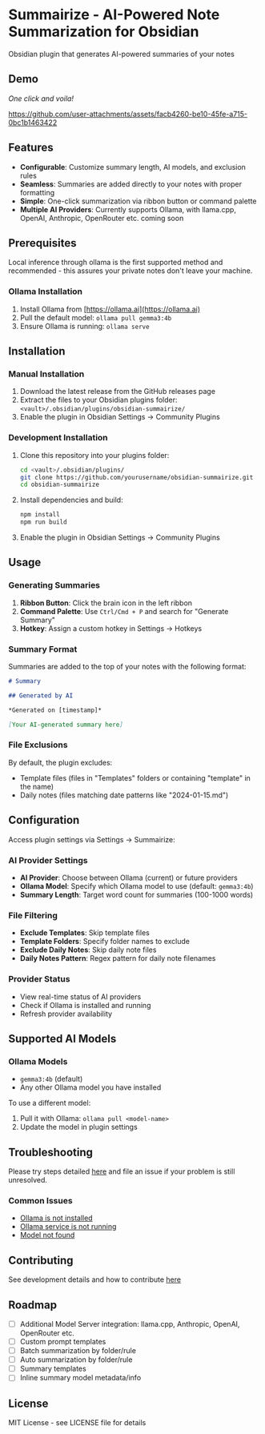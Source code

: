 # Summairize - AI-Powered Note Summarization for Obsidian

Obsidian plugin that generates AI-powered summaries of your notes

## Demo

*One click and voila!*

https://github.com/user-attachments/assets/facb4260-be10-45fe-a715-0bc1b1463422

## Features

- **Configurable**: Customize summary length, AI models, and exclusion rules
- **Seamless**: Summaries are added directly to your notes with proper formatting
- **Simple**: One-click summarization via ribbon button or command palette
- **Multiple AI Providers**: Currently supports Ollama, with llama.cpp, OpenAI, Anthropic, OpenRouter etc. coming soon

## Prerequisites

Local inference through ollama is the first supported method and recommended - this assures your private notes don't leave your machine.

### Ollama Installation

1. Install Ollama from [https://ollama.ai](https://ollama.ai)
2. Pull the default model: `ollama pull gemma3:4b`
3. Ensure Ollama is running: `ollama serve`

## Installation

### Manual Installation

1. Download the latest release from the GitHub releases page
2. Extract the files to your Obsidian plugins folder: `<vault>/.obsidian/plugins/obsidian-summairize/`
3. Enable the plugin in Obsidian Settings → Community Plugins

### Development Installation

1. Clone this repository into your plugins folder:
   ```bash
   cd <vault>/.obsidian/plugins/
   git clone https://github.com/yourusername/obsidian-summairize.git
   cd obsidian-summairize
   ```

2. Install dependencies and build:
   ```bash
   npm install
   npm run build
   ```

3. Enable the plugin in Obsidian Settings → Community Plugins

## Usage

### Generating Summaries

1. **Ribbon Button**: Click the brain icon in the left ribbon
2. **Command Palette**: Use `Ctrl/Cmd + P` and search for "Generate Summary"
3. **Hotkey**: Assign a custom hotkey in Settings → Hotkeys

### Summary Format

Summaries are added to the top of your notes with the following format:

```markdown
# Summary

## Generated by AI

*Generated on [timestamp]*

[Your AI-generated summary here]
```

### File Exclusions

By default, the plugin excludes:
- Template files (files in "Templates" folders or containing "template" in the name)
- Daily notes (files matching date patterns like "2024-01-15.md")

## Configuration

Access plugin settings via Settings → Summairize:

### AI Provider Settings
- **AI Provider**: Choose between Ollama (current) or future providers
- **Ollama Model**: Specify which Ollama model to use (default: `gemma3:4b`)
- **Summary Length**: Target word count for summaries (100-1000 words)

### File Filtering
- **Exclude Templates**: Skip template files
- **Template Folders**: Specify folder names to exclude
- **Exclude Daily Notes**: Skip daily note files
- **Daily Notes Pattern**: Regex pattern for daily note filenames

### Provider Status
- View real-time status of AI providers
- Check if Ollama is installed and running
- Refresh provider availability

## Supported AI Models

### Ollama Models
- `gemma3:4b` (default)
- Any other Ollama model you have installed

To use a different model:
1. Pull it with Ollama: `ollama pull <model-name>`
2. Update the model in plugin settings

## Troubleshooting

Please try steps detailed [here](TROUBLESHOOTING.md) and file an issue if your problem is still unresolved. 
### Common Issues

- [Ollama is not installed](TROUBLESHOOTING.md#step-1-verify-ollama-installation)
- [Ollama service is not running](TROUBLESHOOTING.md#step-2-check-ollama-service)
- [Model not found](TROUBLESHOOTING.md#step-3-check-model-availability)

## Contributing

See development details and how to contribute [here](CONTRIBUTING.md)
## Roadmap

- [ ] Additional Model Server integration: llama.cpp, Anthropic, OpenAI, OpenRouter etc.
- [ ] Custom prompt templates
- [ ] Batch summarization by folder/rule
- [ ] Auto summarization by folder/rule
- [ ] Summary templates
- [ ] Inline summary model metadata/info

## License

MIT License - see LICENSE file for details
